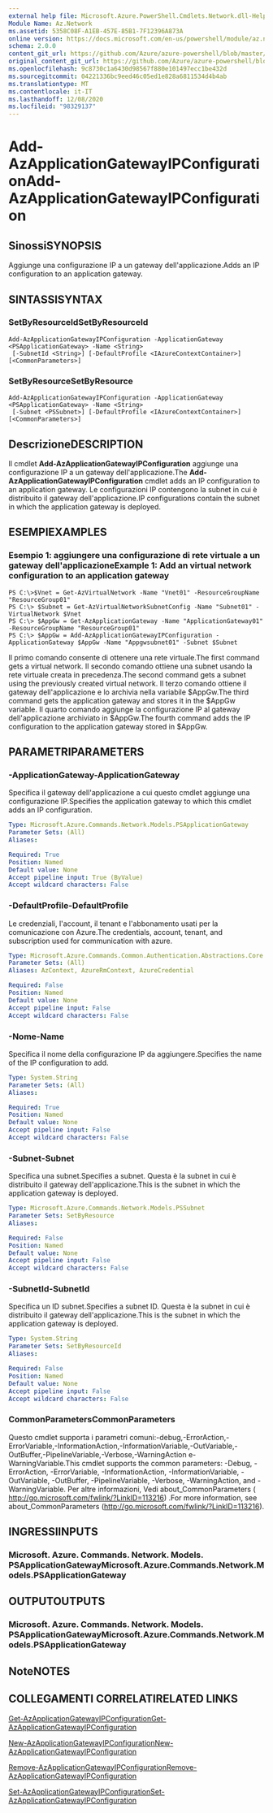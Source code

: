 ```yaml
---
external help file: Microsoft.Azure.PowerShell.Cmdlets.Network.dll-Help.xml
Module Name: Az.Network
ms.assetid: 5358C08F-A1EB-457E-85B1-7F12396A873A
online version: https://docs.microsoft.com/en-us/powershell/module/az.network/add-azapplicationgatewayipconfiguration
schema: 2.0.0
content_git_url: https://github.com/Azure/azure-powershell/blob/master/src/Network/Network/help/Add-AzApplicationGatewayIPConfiguration.md
original_content_git_url: https://github.com/Azure/azure-powershell/blob/master/src/Network/Network/help/Add-AzApplicationGatewayIPConfiguration.md
ms.openlocfilehash: 9c8730c1a6430d98567f880e101497ecc1be432d
ms.sourcegitcommit: 04221336bc9eed46c05ed1e828a6811534d4b4ab
ms.translationtype: MT
ms.contentlocale: it-IT
ms.lasthandoff: 12/08/2020
ms.locfileid: "98329137"
---
```

# <span data-ttu-id="23923-101">Add-AzApplicationGatewayIPConfiguration</span><span class="sxs-lookup"><span data-stu-id="23923-101">Add-AzApplicationGatewayIPConfiguration</span></span>

## <span data-ttu-id="23923-102">Sinossi</span><span class="sxs-lookup"><span data-stu-id="23923-102">SYNOPSIS</span></span>
<span data-ttu-id="23923-103">Aggiunge una configurazione IP a un gateway dell'applicazione.</span><span class="sxs-lookup"><span data-stu-id="23923-103">Adds an IP configuration to an application gateway.</span></span>

## <span data-ttu-id="23923-104">SINTASSI</span><span class="sxs-lookup"><span data-stu-id="23923-104">SYNTAX</span></span>

### <span data-ttu-id="23923-105">SetByResourceId</span><span class="sxs-lookup"><span data-stu-id="23923-105">SetByResourceId</span></span>
```
Add-AzApplicationGatewayIPConfiguration -ApplicationGateway <PSApplicationGateway> -Name <String>
 [-SubnetId <String>] [-DefaultProfile <IAzureContextContainer>] [<CommonParameters>]
```

### <span data-ttu-id="23923-106">SetByResource</span><span class="sxs-lookup"><span data-stu-id="23923-106">SetByResource</span></span>
```
Add-AzApplicationGatewayIPConfiguration -ApplicationGateway <PSApplicationGateway> -Name <String>
 [-Subnet <PSSubnet>] [-DefaultProfile <IAzureContextContainer>] [<CommonParameters>]
```

## <span data-ttu-id="23923-107">Descrizione</span><span class="sxs-lookup"><span data-stu-id="23923-107">DESCRIPTION</span></span>
<span data-ttu-id="23923-108">Il cmdlet **Add-AzApplicationGatewayIPConfiguration** aggiunge una configurazione IP a un gateway dell'applicazione.</span><span class="sxs-lookup"><span data-stu-id="23923-108">The **Add-AzApplicationGatewayIPConfiguration** cmdlet adds an IP configuration to an application gateway.</span></span>
<span data-ttu-id="23923-109">Le configurazioni IP contengono la subnet in cui è distribuito il gateway dell'applicazione.</span><span class="sxs-lookup"><span data-stu-id="23923-109">IP configurations contain the subnet in which the application gateway is deployed.</span></span>

## <span data-ttu-id="23923-110">ESEMPI</span><span class="sxs-lookup"><span data-stu-id="23923-110">EXAMPLES</span></span>

### <span data-ttu-id="23923-111">Esempio 1: aggiungere una configurazione di rete virtuale a un gateway dell'applicazione</span><span class="sxs-lookup"><span data-stu-id="23923-111">Example 1: Add an virtual network configuration to an application gateway</span></span>
```
PS C:\>$Vnet = Get-AzVirtualNetwork -Name "Vnet01" -ResourceGroupName "ResourceGroup01"
PS C:\> $Subnet = Get-AzVirtualNetworkSubnetConfig -Name "Subnet01" -VirtualNetwork $Vnet 
PS C:\> $AppGw = Get-AzApplicationGateway -Name "ApplicationGateway01" -ResourceGroupName "ResourceGroup01"
PS C:\> $AppGw = Add-AzApplicationGatewayIPConfiguration -ApplicationGateway $AppGw -Name "Appgwsubnet01" -Subnet $Subnet
```

<span data-ttu-id="23923-112">Il primo comando consente di ottenere una rete virtuale.</span><span class="sxs-lookup"><span data-stu-id="23923-112">The first command gets a virtual network.</span></span>
<span data-ttu-id="23923-113">Il secondo comando ottiene una subnet usando la rete virtuale creata in precedenza.</span><span class="sxs-lookup"><span data-stu-id="23923-113">The second command gets a subnet using the previously created virtual network.</span></span>
<span data-ttu-id="23923-114">Il terzo comando ottiene il gateway dell'applicazione e lo archivia nella variabile $AppGw.</span><span class="sxs-lookup"><span data-stu-id="23923-114">The third command gets the application gateway and stores it in the $AppGw variable.</span></span>
<span data-ttu-id="23923-115">Il quarto comando aggiunge la configurazione IP al gateway dell'applicazione archiviato in $AppGw.</span><span class="sxs-lookup"><span data-stu-id="23923-115">The fourth command adds the IP configuration to the application gateway stored in $AppGw.</span></span>

## <span data-ttu-id="23923-116">PARAMETRI</span><span class="sxs-lookup"><span data-stu-id="23923-116">PARAMETERS</span></span>

### <span data-ttu-id="23923-117">-ApplicationGateway</span><span class="sxs-lookup"><span data-stu-id="23923-117">-ApplicationGateway</span></span>
<span data-ttu-id="23923-118">Specifica il gateway dell'applicazione a cui questo cmdlet aggiunge una configurazione IP.</span><span class="sxs-lookup"><span data-stu-id="23923-118">Specifies the application gateway to which this cmdlet adds an IP configuration.</span></span>

```yaml
Type: Microsoft.Azure.Commands.Network.Models.PSApplicationGateway
Parameter Sets: (All)
Aliases:

Required: True
Position: Named
Default value: None
Accept pipeline input: True (ByValue)
Accept wildcard characters: False
```

### <span data-ttu-id="23923-119">-DefaultProfile</span><span class="sxs-lookup"><span data-stu-id="23923-119">-DefaultProfile</span></span>
<span data-ttu-id="23923-120">Le credenziali, l'account, il tenant e l'abbonamento usati per la comunicazione con Azure.</span><span class="sxs-lookup"><span data-stu-id="23923-120">The credentials, account, tenant, and subscription used for communication with azure.</span></span>

```yaml
Type: Microsoft.Azure.Commands.Common.Authentication.Abstractions.Core.IAzureContextContainer
Parameter Sets: (All)
Aliases: AzContext, AzureRmContext, AzureCredential

Required: False
Position: Named
Default value: None
Accept pipeline input: False
Accept wildcard characters: False
```

### <span data-ttu-id="23923-121">-Nome</span><span class="sxs-lookup"><span data-stu-id="23923-121">-Name</span></span>
<span data-ttu-id="23923-122">Specifica il nome della configurazione IP da aggiungere.</span><span class="sxs-lookup"><span data-stu-id="23923-122">Specifies the name of the IP configuration to add.</span></span>

```yaml
Type: System.String
Parameter Sets: (All)
Aliases:

Required: True
Position: Named
Default value: None
Accept pipeline input: False
Accept wildcard characters: False
```

### <span data-ttu-id="23923-123">-Subnet</span><span class="sxs-lookup"><span data-stu-id="23923-123">-Subnet</span></span>
<span data-ttu-id="23923-124">Specifica una subnet.</span><span class="sxs-lookup"><span data-stu-id="23923-124">Specifies a subnet.</span></span>
<span data-ttu-id="23923-125">Questa è la subnet in cui è distribuito il gateway dell'applicazione.</span><span class="sxs-lookup"><span data-stu-id="23923-125">This is the subnet in which the application gateway is deployed.</span></span>

```yaml
Type: Microsoft.Azure.Commands.Network.Models.PSSubnet
Parameter Sets: SetByResource
Aliases:

Required: False
Position: Named
Default value: None
Accept pipeline input: False
Accept wildcard characters: False
```

### <span data-ttu-id="23923-126">-SubnetId</span><span class="sxs-lookup"><span data-stu-id="23923-126">-SubnetId</span></span>
<span data-ttu-id="23923-127">Specifica un ID subnet.</span><span class="sxs-lookup"><span data-stu-id="23923-127">Specifies a subnet ID.</span></span>
<span data-ttu-id="23923-128">Questa è la subnet in cui è distribuito il gateway dell'applicazione.</span><span class="sxs-lookup"><span data-stu-id="23923-128">This is the subnet in which the application gateway is deployed.</span></span>

```yaml
Type: System.String
Parameter Sets: SetByResourceId
Aliases:

Required: False
Position: Named
Default value: None
Accept pipeline input: False
Accept wildcard characters: False
```

### <span data-ttu-id="23923-129">CommonParameters</span><span class="sxs-lookup"><span data-stu-id="23923-129">CommonParameters</span></span>
<span data-ttu-id="23923-130">Questo cmdlet supporta i parametri comuni:-debug,-ErrorAction,-ErrorVariable,-InformationAction,-InformationVariable,-OutVariable,-OutBuffer,-PipelineVariable,-Verbose,-WarningAction e-WarningVariable.</span><span class="sxs-lookup"><span data-stu-id="23923-130">This cmdlet supports the common parameters: -Debug, -ErrorAction, -ErrorVariable, -InformationAction, -InformationVariable, -OutVariable, -OutBuffer, -PipelineVariable, -Verbose, -WarningAction, and -WarningVariable.</span></span> <span data-ttu-id="23923-131">Per altre informazioni, Vedi about_CommonParameters ( http://go.microsoft.com/fwlink/?LinkID=113216) .</span><span class="sxs-lookup"><span data-stu-id="23923-131">For more information, see about_CommonParameters (http://go.microsoft.com/fwlink/?LinkID=113216).</span></span>

## <span data-ttu-id="23923-132">INGRESSI</span><span class="sxs-lookup"><span data-stu-id="23923-132">INPUTS</span></span>

### <span data-ttu-id="23923-133">Microsoft. Azure. Commands. Network. Models. PSApplicationGateway</span><span class="sxs-lookup"><span data-stu-id="23923-133">Microsoft.Azure.Commands.Network.Models.PSApplicationGateway</span></span>

## <span data-ttu-id="23923-134">OUTPUT</span><span class="sxs-lookup"><span data-stu-id="23923-134">OUTPUTS</span></span>

### <span data-ttu-id="23923-135">Microsoft. Azure. Commands. Network. Models. PSApplicationGateway</span><span class="sxs-lookup"><span data-stu-id="23923-135">Microsoft.Azure.Commands.Network.Models.PSApplicationGateway</span></span>

## <span data-ttu-id="23923-136">Note</span><span class="sxs-lookup"><span data-stu-id="23923-136">NOTES</span></span>

## <span data-ttu-id="23923-137">COLLEGAMENTI CORRELATI</span><span class="sxs-lookup"><span data-stu-id="23923-137">RELATED LINKS</span></span>

[<span data-ttu-id="23923-138">Get-AzApplicationGatewayIPConfiguration</span><span class="sxs-lookup"><span data-stu-id="23923-138">Get-AzApplicationGatewayIPConfiguration</span></span>](./Get-AzApplicationGatewayIPConfiguration.md)

[<span data-ttu-id="23923-139">New-AzApplicationGatewayIPConfiguration</span><span class="sxs-lookup"><span data-stu-id="23923-139">New-AzApplicationGatewayIPConfiguration</span></span>](./New-AzApplicationGatewayIPConfiguration.md)

[<span data-ttu-id="23923-140">Remove-AzApplicationGatewayIPConfiguration</span><span class="sxs-lookup"><span data-stu-id="23923-140">Remove-AzApplicationGatewayIPConfiguration</span></span>](./Remove-AzApplicationGatewayIPConfiguration.md)

[<span data-ttu-id="23923-141">Set-AzApplicationGatewayIPConfiguration</span><span class="sxs-lookup"><span data-stu-id="23923-141">Set-AzApplicationGatewayIPConfiguration</span></span>](./Set-AzApplicationGatewayIPConfiguration.md)


